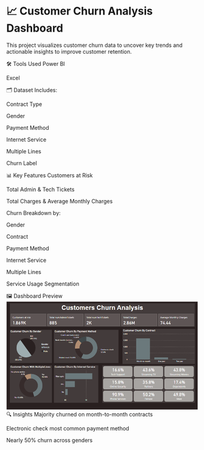 # 📈 Customer Churn Analysis Dashboard
This project visualizes customer churn data to uncover key trends and actionable insights to improve customer retention.

🛠 Tools Used
Power BI

Excel

🗂 Dataset
Includes:

Contract Type

Gender

Payment Method

Internet Service

Multiple Lines

Churn Label

📊 Key Features
Customers at Risk

Total Admin & Tech Tickets

Total Charges & Average Monthly Charges

Churn Breakdown by:

Gender

Contract

Payment Method

Internet Service

Multiple Lines

Service Usage Segmentation

🖼 Dashboard Preview
![Dashboard](https://github.com/MuhammadFurqanMohsin25Apr/Customers_Churn_Analysis/blob/main/Dashboard5.png)
🔍 Insights
Majority churned on month-to-month contracts

Electronic check most common payment method

Nearly 50% churn across genders




